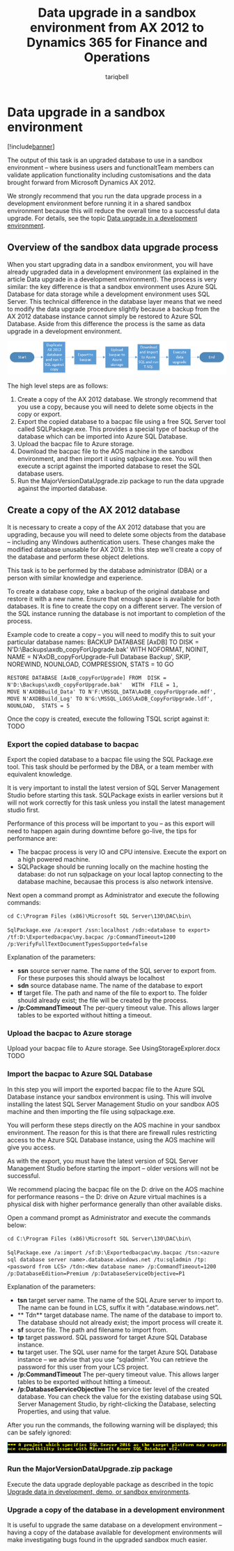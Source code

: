 ﻿---
# required metadata

title: Data upgrade in a sandbox environment from AX 2012 to Dynamics 365 for Finance and Operations
description: Describes how to perform a data upgrade in a sandbox environment. 
author: tariqbell
manager: AnnBe
ms.date: 06/16/2017
ms.topic: article
ms.prod: 
ms.service: dynamics-ax-platform
ms.technology: 

# optional metadata

# ms.search.form: 
audience: Developer;IT Pro
# ms.devlang: 
ms.reviewer: margoc
ms.search.scope: Operations Platform
# ms.tgt_pltfrm: 
# ms.custom: 
ms.search.region: Global
# ms.search.industry: 
ms.author: tabell
ms.search.validFrom: 2017-06-16
ms.dyn365.ops.version: Platform update 8
---

# Data upgrade in a sandbox environment

[!include[banner](../includes/banner.md)]

The output of this task is an upgraded database to use in a sandbox environment – where business users and functionaltTeam members can validate application functionality including customisations and the data brought forward from Microsoft Dynamics AX 2012.

We strongly recommend that you run the data upgrade process in a development environment before running it in a shared sandbox environment because this will reduce the overall time to a successful data upgrade. For details, see the topic [Data upgrade in a development environment](prepare-data-upgrade.md).

## Overview of the sandbox data upgrade process

When you start upgrading data in a sandbox environment, you will have already upgraded data in a development environment (as explained in the article Data upgrade in a development environment). The process is very similar: the key difference is that a sandbox environment uses Azure SQL Database for data storage while a development environment uses SQL Server. This technical difference in the database layer means that we need to modify the data upgrade procedure slightly because a backup from the AX 2012 database instance cannot simply be restored to Azure SQL Database. Aside from this difference the process is the same as data upgrade in a development environment.

![Sandbox data upgrade process](./media/data-upgrade-sandbox.png)

The high level steps are as follows:
1.	Create a copy of the AX 2012 database. We strongly recommend that you use a copy, because you will need to delete some objects in the copy or export.
2.	Export the copied database to a bacpac file using a free SQL Server tool called SQLPackage.exe. This provides a special type of backup of the database which can be imported into Azure SQL Database.
3.	Upload the bacpac file to Azure storage. 
4.	Download the bacpac file to the AOS machine in the sandbox environment, and then import it using sqlpackage.exe. You will then execute a script against the imported database to reset the SQL database users.
5.	Run the MajorVersionDataUpgrade.zip package to run the data upgrade against the imported database.

## Create a copy of the AX 2012 database

It is necessary to create a copy of the AX 2012 database that you are upgrading, because you will need to delete some objects from the database – including any Windows authentication users. These changes make the modified database unusable for AX 2012. In this step we’ll create a copy of the database and perform these object deletions.

This task is to be performed by the database administrator (DBA) or a person with similar knowledge and experience.

To create a database copy, take a backup of the original database and restore it with a new name. Ensure that enough space is available for both databases. It is fine to create the copy on a different server. The version of the SQL instance running the database is not important to completion of the process.

Example code to create a copy – you will need to modify this to suit your particular database names:
	BACKUP DATABASE [AxDB] TO  DISK = N'D:\Backups\axdb_copyForUpgrade.bak' WITH NOFORMAT, NOINIT,  
	NAME = N'AxDB_copyForUpgrade-Full Database Backup', SKIP, NOREWIND, NOUNLOAD, COMPRESSION,  STATS = 10
	GO

	RESTORE DATABASE [AxDB_copyForUpgrade] FROM  DISK = N'D:\Backups\axdb_copyForUpgrade.bak' 	WITH  FILE = 1,  
	MOVE N'AXDBBuild_Data' TO N'F:\MSSQL_DATA\AxDB_copyForUpgrade.mdf',  
	MOVE N'AXDBBuild_Log' TO N'G:\MSSQL_LOGS\AxDB_CopyForUpgrade.ldf',  
	NOUNLOAD,  STATS = 5

Once the copy is created, execute the following TSQL script against it:
	TODO 

### Export the copied database to bacpac

Export the copied database to a bacpac file using the SQL Package.exe tool. This task should be performed by the DBA, or a team member with equivalent knowledge. 

It is very important to install the latest version of SQL Server Management Studio  before starting this task. SQLPackage exists in earlier versions but it will not work correctly for this task unless you install the latest management studio first.

Performance of this process will be important to you – as this export will need to happen again during downtime before go-live, the tips for performance are:
-	The bacpac process is very IO and CPU intensive. Execute the export on a high powered machine.
-	SQLPackage should be running locally on the machine hosting the database: do not run sqlpackage on your local laptop connecting to the database machine, becausae this process is also network intensive.

Next open a command prompt as Administrator and execute the following commands:

	cd C:\Program Files (x86)\Microsoft SQL Server\130\DAC\bin\

	SqlPackage.exe /a:export /ssn:localhost /sdn:<database to export> /tf:D:\Exportedbacpac\my.bacpac /p:CommandTimeout=1200 /p:VerifyFullTextDocumentTypesSupported=false

Explanation of the parameters:
-	**ssn** source server name. The name of the SQL server to export from. For these purposes this should always be localhost
-	**sdn** source database name. The name of the database to export
-	**tf** target file. The path and name of the file to export to. The folder should already exist; the file will be created by the process.
-	**/p:CommandTimeout** The per-query timeout value. This allows larger tables to be exported without hitting a timeout.

### Upload the bacpac to Azure storage

Upload your bacpac file to Azure storage. See UsingStorageExplorer.docx TODO 

### Import the bacpac to Azure SQL Database

In this step you will import the exported bacpac file to the Azure SQL Database instance your sandbox environment is using. This will involve installing the latest SQL Server Management Studio on your sandbox AOS machine and then importing the file using sqlpackage.exe.

You will perform these steps directly on the AOS machine in your sandbox environment. The reason for this is that there are firewall rules restricting access to the Azure SQL Database instance, using the AOS machine will give you access.

As with the export, you must have the latest version of SQL Server Management Studio before starting the import – older versions will not be successful.

We recommend placing the bacpac file on the D: drive on the AOS machine for performance reasons – the D: drive on Azure virtual machines is a physical disk with higher performance generally than other available disks.

Open a command prompt as Administrator and execute the commands below:

	cd C:\Program Files (x86)\Microsoft SQL Server\130\DAC\bin\

	SqlPackage.exe /a:import /sf:D:\Exportedbacpac\my.bacpac /tsn:<azure sql database server name>.database.windows.net /tu:sqladmin /tp:<password from LCS> /tdn:<New database name> /p:CommandTimeout=1200 /p:DatabaseEdition=Premium /p:DatabaseServiceObjective=P1

Explanation of the parameters:
-	**tsn** target server name. The name of the SQL Azure server to import to. The name can be found in LCS, suffix it with “.database.windows.net”.
-	** Tdn** target database name. The name of the database to import to. The database should not already exist; the import process will create it.
-	**sf** source file. The path and filename to import from.
-	**tp** target password. SQL password for target Azure SQL Database instance.
-	**tu** target user. The SQL user name for the target Azure SQL Database instance – we advise that you use “sqladmin”. You can retrieve the password for this user from your LCS project.
-	**/p:CommandTimeout** The per-query timeout value. This allows larger tables to be exported without hitting a timeout.
-	**/p:DatabaseServiceObjective** The service tier level of the created database. You can check the value for the existing database using SQL Server Management Studio, by right-clicking the Database, selecting Properties, and using that value.


After you run the commands, the following warning will be displayed; this can be safely ignored:

![Sandbox error](./media/sandbox-2.png)
 
### Run the MajorVersionDataUpgrade.zip package

Execute the data upgrade deployable package as described in the topic [Upgrade data in development, demo, or sandbox environments](upgrade-data-to-latest-update.md).

### Upgrade a copy of the database in a development environment
It is useful to upgrade the same database on a development environment – having a copy of the database available for development environments will make investigating bugs found in the upgraded sandbox much easier.  